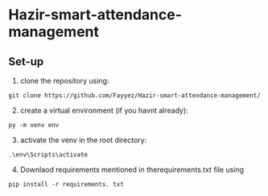 # Hazir-smart-attendance-management

## Set-up

1. clone the repository using:
```shell
git clone https://github.com/Fayyez/Hazir-smart-attendance-management/
```

2. create a virtual environment (if you havnt already):
```shell
py -m venv env
```

3. activate the venv in the root directory:
```shell
.\env\Scripts\activate
```

4. Downlaod requirements mentioned in therequirements.txt file using
```shell
pip install -r requirements. txt
```
